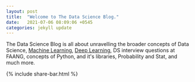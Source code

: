 ```yaml
---
layout: post
title:  "Welcome to The Data Science Blog."
date:   2021-07-06 08:09:06 +0545
categories: jekyll update
---
```

The Data Science Blog is all about unravelling the broader concepts of Data Science, [Machine Learning][machine-learning], [Deep Learning][deep-learning], DS interview questions at FAANG, concepts of Python, and it's libraries, Probability and Stat, and much more.



[machine-learning]: https://www.coursera.org/learn/machine-learning/
[deep-learning]:   https://www.deeplearning.ai/

{% include share-bar.html %}
